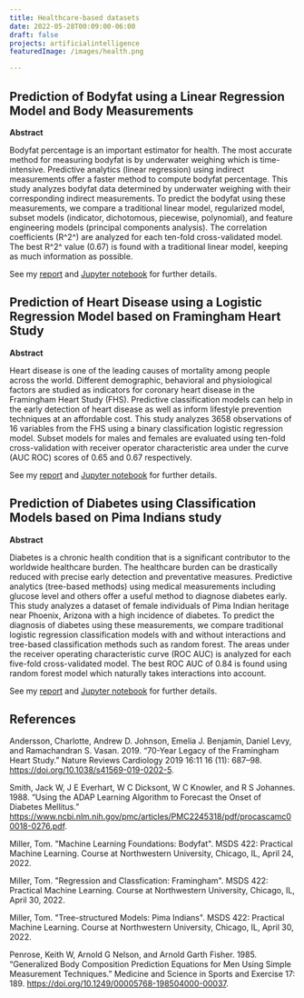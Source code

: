 ```yaml
---
title: Healthcare-based datasets
date: 2022-05-28T00:09:00-06:00
draft: false
projects: artificialintelligence
featuredImage: /images/health.png

---
```


## Prediction of Bodyfat using a Linear Regression Model and Body Measurements
**Abstract**

Bodyfat percentage is an important estimator for health. The most accurate method for measuring bodyfat is by underwater weighing which is time-intensive. Predictive analytics (linear regression) using indirect measurements offer a faster method to compute bodyfat percentage. This study analyzes bodyfat data determined by underwater weighing with their corresponding indirect measurements. To predict the bodyfat using these measurements, we compare a traditional linear model, regularized model, subset models (indicator, dichotomous, piecewise, polynomial), and feature engineering models (principal components analysis). The correlation coefficients (R^2^) are analyzed for each ten-fold cross-validated model. The best R^2^ value (0.67) is found with a traditional linear model, keeping as much information as possible.

See my [report](/docs/saraogee-research-report1-2.pdf) <i class="fa-solid fa-arrow-up-right-from-square"></i> and [Jupyter notebook](/docs/Assignment1.html) <i class="fa-solid fa-arrow-up-right-from-square"></i> for further details. 

## Prediction of Heart Disease using a Logistic Regression Model based on Framingham Heart Study
**Abstract**

Heart disease is one of the leading causes of mortality among people across the world. Different demographic, behavioral and physiological factors are studied as indicators for coronary heart disease in the Framingham Heart Study (FHS). Predictive classification models can help in the early detection of heart disease as well as inform lifestyle prevention techniques at an affordable cost. This study analyzes 3658 observations of 16 variables from the FHS using a binary classification logistic regression model. Subset models for males and females are evaluated using ten-fold cross-validation with receiver operator characteristic area  under the curve (AUC ROC) scores of 0.65 and 0.67 respectively.

See my [report](/docs/saraogee-research-report2.pdf) <i class="fa-solid fa-arrow-up-right-from-square"></i> and [Jupyter notebook](/docs/Assignment2.html) <i class="fa-solid fa-arrow-up-right-from-square"></i> for further details.

## Prediction of Diabetes using Classification Models based on Pima Indians study
**Abstract**

Diabetes is a chronic health condition that is a significant contributor to the worldwide healthcare burden. The healthcare burden can be drastically reduced with precise early detection and preventative measures. Predictive analytics (tree-based methods) using medical measurements including glucose level and others offer a useful method to diagnose diabetes early. This study analyzes a dataset of female individuals of Pima Indian heritage near Phoenix, Arizona with a high incidence of diabetes. To predict the diagnosis of diabetes using these measurements, we compare traditional logistic regression classification models with and without interactions and tree-based
classification methods such as random forest. The areas under the receiver operating characteristic curve (ROC AUC) is analyzed for each five-fold cross-validated model. The best ROC AUC of 0.84 is found using random forest model which naturally takes interactions into account.

See my [report](/docs/saraogee-research-report3.pdf) <i class="fa-solid fa-arrow-up-right-from-square"></i> and [Jupyter notebook](/docs/Assignment3.html) <i class="fa-solid fa-arrow-up-right-from-square"></i> for further details. 

## References

Andersson, Charlotte, Andrew D. Johnson, Emelia J. Benjamin, Daniel Levy, and Ramachandran S. Vasan. 2019. “70-Year Legacy of the Framingham Heart Study.” Nature Reviews Cardiology 2019 16:11 16 (11): 687–98. https://doi.org/10.1038/s41569-019-0202-5.

Smith, Jack W, J E Everhart, W C Dicksont, W C Knowler, and R S Johannes. 1988. “Using the ADAP Learning Algorithm to Forecast the Onset of Diabetes Mellitus.” https://www.ncbi.nlm.nih.gov/pmc/articles/PMC2245318/pdf/procascamc00018-0276.pdf.

Miller, Tom. "Machine Learning Foundations: Bodyfat". MSDS 422: Practical Machine Learning. Course at Northwestern University, Chicago, IL, April 24, 2022.

Miller, Tom. "Regression and Classfication: Framingham". MSDS 422: Practical Machine Learning. Course at Northwestern University, Chicago, IL, April 30, 2022.

Miller, Tom. "Tree-structured Models: Pima Indians". MSDS 422: Practical Machine Learning. Course at Northwestern University, Chicago, IL, April 30, 2022.

Penrose, Keith W, Arnold G Nelson, and Arnold Garth Fisher. 1985. “Generalized Body Composition Prediction Equations for Men Using Simple Measurement Techniques.” Medicine and Science in Sports and Exercise 17: 189. https://doi.org/10.1249/00005768-198504000-00037.